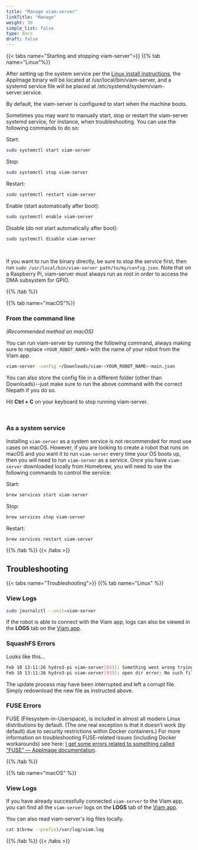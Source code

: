 ```yaml
---
title: "Manage viam-server"
linkTitle: "Manage"
weight: 30
simple_list: false
type: docs
draft: false
---
```


{{< tabs name="Starting and stopping viam-server">}}
{{% tab name="Linux"%}}

After setting up the system service per the [Linux install instructions](/installation/install/linux-install/), the AppImage binary will be located at <file>/usr/local/bin/viam-server</file>, and a systemd service file will be placed at <file>/etc/systemd/system/viam-server.service</file>.

By default, the viam-server is configured to start when the machine boots.

Sometimes you may want to manually start, stop or restart the viam-server systemd service, for instance, when troubleshooting.
You can use the following commands to do so:

Start:

```bash
sudo systemctl start viam-server
```

Stop:

```bash
sudo systemctl stop viam-server
```

Restart:

```bash
sudo systemctl restart viam-server
```

Enable (start automatically after boot):

```bash
sudo systemctl enable viam-server
```

Disable (do not start automatically after boot):

```bash
sudo systemctl disable viam-server
```

<br>

If you want to run the binary directly, be sure to stop the service first, then run `sudo /usr/local/bin/viam-server path/to/my/config.json`.
Note that on a Raspberry Pi, viam-server must always run as root in order to access the DMA subsystem for GPIO.

{{% /tab %}}

{{% tab name="macOS"%}}

### From the command line

*(Recommended method on macOS)*

You can run viam-server by running the following command, always making sure to replace `<YOUR_ROBOT_NAME>` with the name of your robot from the Viam app.

```bash
viam-server -config ~/Downloads/viam-<YOUR_ROBOT_NAME>-main.json
```

You can also store the config file in a different folder (other than Downloads)--just make sure to run the above command with the correct filepath if you do so.

Hit **Ctrl + C** on your keyboard to stop running viam-server.

<br>

### As a system service

Installing `viam-server` as a system service is not recommended for most use cases on macOS.
However, if you are looking to create a robot that runs on macOS and you want it to run `viam-server` every time your OS boots up, then you will need to run `viam-server` as a service.
Once you have `viam-server` downloaded locally from Homebrew, you will need to use the following commands to control the service:

Start:

```bash
brew services start viam-server
```

Stop:

```bash
brew services stop viam-server
```

Restart:

```bash
brew services restart viam-server
```

{{% /tab %}}
{{< /tabs >}}

## Troubleshooting

{{< tabs name="Troubleshooting">}}
{{% tab name="Linux" %}}

### View Logs

```bash
sudo journalctl --unit=viam-server
```

If the robot is able to connect with the Viam app, logs can also be viewed in the **LOGS** tab on the [Viam app](https://app.viam.com/).

### SquashFS Errors

Looks like this...

```bash
Feb 10 13:11:26 hydro3-pi viam-server[933]: Something went wrong trying to read the squashfs image.
Feb 10 13:11:26 hydro3-pi viam-server[933]: open dir error: No such file or directory
```

The update process may have been interrupted and left a corrupt file. Simply redownload the new file as instructed above.

### FUSE Errors

FUSE (Filesystem-in-Userspace), is included in almost all modern Linux distributions by default. (The one real exception is that it doesn’t work (by default) due to security restrictions within Docker containers.) For more information on troubleshooting FUSE-related issues (including Docker workarounds) see here: <a href="https://docs.appimage.org/user-guide/troubleshooting/fuse.html" target="_blank">I get some errors related to something called “FUSE” — AppImage documentation</a>.

{{% /tab %}}

{{% tab name="macOS" %}}

### View Logs

If you have already successfully connected `viam-server` to the Viam app, you can find all the `viam-server` logs on the **LOGS** tab of the [Viam app](https://app.viam.com/).

You can also read viam-server's log files locally.

```bash
cat $(brew --prefix)/var/log/viam.log
```

{{% /tab %}}
{{< /tabs >}}
